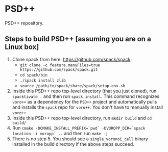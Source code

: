 # PSD++
PSD++ repository.

## Steps to build PSD++ [assuming you are on a Linux box]
1. Clone spack from here: https://github.com/spack/spack:
   * ```git clone -c feature.manyFiles=true https://github.com/spack/spack.git```
   * ```cd spack/bin```
   * ```./spack install zlib```
   * ```source /path/to/spack/share/spack/setup-env.sh```
2. Inside this PSD++ repo top-level directory (that you just cloned), run ```spacktivate .``` and then run ```spack install```.  This command recognizes ```voro++``` as a dependency for the ```PSD++``` project and automatically pulls and installs the ```spack``` repo for ```voro++```. You don't have to manually install ```voro++```
3. Inside this PSD++ repo top-level directory, run ```mkdir build``` and ```cd build/```
4. Run ```cmake -DCMAKE_INSTALL_PREFIX=`pwd` -DVOROPP_DIR=`spack location -i voropp` ..``` and then run ```make -j```
5. There is no step 5. You should see a ```single_voronoi_cell``` binary installed in the build directory if the above steps succeed.

